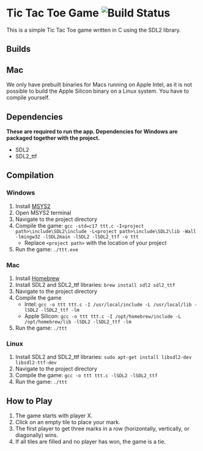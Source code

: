 # Tic Tac Toe Game ![Build Status](https://github.com/my3t/TicTacToe/workflows/Build/badge.svg)

This is a simple Tic Tac Toe game written in C using the SDL2 library.

## Builds



## Mac

We only have prebuilt binaries for Macs running on Apple Intel, as it is not possible to build the Apple Silicon binary on a Linux system. You have to compile yourself.

## Dependencies

**These are required to run the app. Dependencies for Windows are packaged together with the project.**

- SDL2
- SDL2_ttf

## Compilation

### Windows

1. Install [MSYS2](https://www.msys2.org/)
2. Open MSYS2 terminal
3. Navigate to the project directory
4. Compile the game: `gcc -std=c17 ttt.c -I<project path>\include\SDL2\include -L<project path>\include\SDL2\lib -Wall -lmingw32 -lSDL2main -lSDL2 -lSDL2_ttf -o ttt`
   - Replace `<project path>` with the location of your project
5. Run the game: `./ttt.exe`

### Mac

1. Install [Homebrew](https://brew.sh/)
2. Install SDL2 and SDL2_ttf libraries: `brew install sdl2 sdl2_ttf`
3. Navigate to the project directory
4. Compile the game
   - Intel: `gcc -o ttt ttt.c -I /usr/local/include -L /usr/local/lib -lSDL2 -lSDL2_ttf -lm`
   - Apple Silicon: `gcc -o ttt ttt.c -I /opt/homebrew/include -L /opt/homebrew/lib -lSDL2 -lSDL2_ttf -lm`
5. Run the game: `./ttt`

### Linux

1. Install SDL2 and SDL2_ttf libraries: `sudo apt-get install libsdl2-dev libsdl2-ttf-dev`
2. Navigate to the project directory
3. Compile the game: `gcc -o ttt ttt.c -lSDL2 -lSDL2_ttf`
4. Run the game: `./ttt`

## How to Play

1. The game starts with player X.
2. Click on an empty tile to place your mark.
3. The first player to get three marks in a row (horizontally, vertically, or diagonally) wins.
4. If all tiles are filled and no player has won, the game is a tie.
